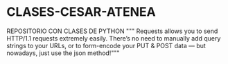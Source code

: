 # CLASES-CESAR-ATENEA
REPOSITORIO CON CLASES DE PYTHON
""" Requests allows you to send HTTP/1.1 requests extremely easily.
There’s no need to manually add query strings to your URLs, or to form-encode your PUT & POST data — but nowadays,
just use the json method!"""
